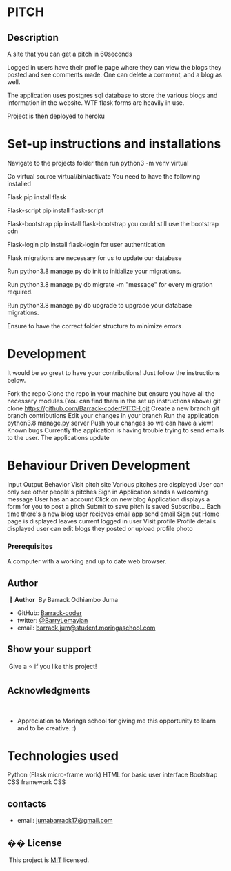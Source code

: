 # PITCH

## Description
A  site that you can get a pitch in 60seconds

Logged in users have their profile page where they can view the blogs they posted and see comments made. One can delete a comment, and a blog as well.

The application uses postgres sql database to store the various blogs and information in the website. WTF flask forms are heavily in use.

Project is then deployed to heroku

# Set-up instructions and installations
Navigate to the projects folder then run python3 -m venv virtual

Go virtual source virtual/bin/activate You need to have the following installed

Flask pip install flask

Flask-script pip install flask-script

Flask-bootstrap pip install flask-bootstrap you could still use the bootstrap cdn

Flask-login pip install flask-login for user authentication

Flask migrations are necessary for us to update our database

Run python3.8 manage.py db init to initialize your migrations.

Run python3.8 manage.py db migrate -m "message" for every migration required.

Run python3.8 manage.py db upgrade to upgrade your database migrations.

Ensure to have the correct folder structure to minimize errors

# Development
It would be so great to have your contributions! Just follow the instructions below.

Fork the repo
Clone the repo in your machine but ensure you have all the necessary modules.(You can find them in the set up instructions above) git clone https://github.com/Barrack-coder/PITCH.git
Create a new branch git branch contributions
Edit your changes in your branch
Run the application python3.8 manage.py server
Push your changes so we can have a view!
Known bugs
Currently the application is having trouble trying to send emails to the user. The applications update

# Behaviour Driven Development
Input	Output	Behavior
Visit pitch site	Various pitches are displayed	User can only see other people's pitches
Sign in	Application sends a welcoming message	User has an account
Click on new blog	Application displays a form for you to post a pitch	Submit to save pitch is saved
Subscribe...	Each time there's a new blog user recieves email	app send email
Sign out	Home page is displayed	leaves current logged in user
Visit profile	Profile details displayed	user can edit blogs they posted or upload profile photo

### Prerequisites

A computer with a working and up to date web browser.

## Author
​
👤 **Author**
​
  By Barrack Odhiambo Juma
​
- GitHub: [Barrack-coder](https://github.com/Barrack-coder)
- twitter: [@BarryLemayian](https://twitter.com/home?lang=en)
- email: barrack.jum@student.moringaschool.com

## Show your support
​
Give a ⭐️ if you like this project!
​
## Acknowledgments
​
- Appreciation to  Moringa school for giving me this opportunity to learn and to be creative.  :)

# Technologies used
Python (Flask micro-frame work)
HTML for basic user interface
Bootstrap CSS framework
CSS

## contacts

- email: jumabarrack17@gmail.com

## �� License
​
This project is [MIT](LICENSE) licensed.